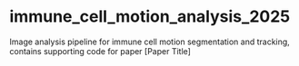 # immune_cell_motion_analysis_2025
Image analysis pipeline for immune cell motion segmentation and tracking, contains supporting code for paper [Paper Title]
